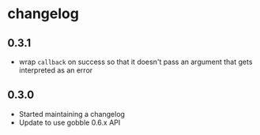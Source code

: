 # changelog

## 0.3.1

* wrap `callback` on success so that it doesn't pass an argument that gets interpreted as an error

## 0.3.0

* Started maintaining a changelog
* Update to use gobble 0.6.x API
